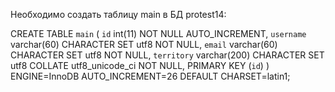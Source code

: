 Необходимо создать таблицу main в БД protest14:


CREATE TABLE `main` (
  `id` int(11) NOT NULL AUTO_INCREMENT,
  `username` varchar(60) CHARACTER SET utf8 NOT NULL,
  `email` varchar(60) CHARACTER SET utf8 NOT NULL,
  `territory` varchar(200) CHARACTER SET utf8 COLLATE utf8_unicode_ci NOT NULL,
  PRIMARY KEY (`id`)
) ENGINE=InnoDB AUTO_INCREMENT=26 DEFAULT CHARSET=latin1;
